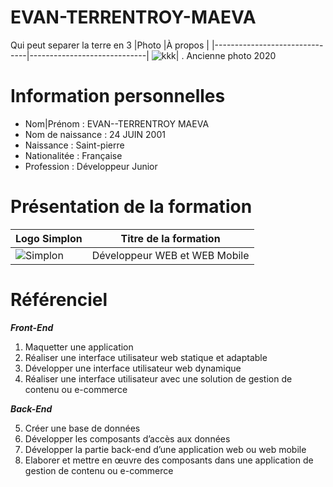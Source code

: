# EVAN-TERRENTROY-MAEVA
Qui peut separer la terre en 3
|Photo                       |À propos                      |
|-------------------------------|-----------------------------|
![kkk](https://thumbs.dreamstime.com/z/portrait-de-belle-fille-avec-le-dragon-chevalier-f%C3%A9minin-dans-l-armure-illustration-vecteur-esth%C3%A9tique-m%C3%A9di%C3%A9vale-pouvoir-172504350.jpg)| . Ancienne photo 2020
# Information personnelles
- Nom|Prénom : EVAN--TERRENTROY MAEVA   
- Nom de naissance : 24 JUIN 2001
- Naissance : Saint-pierre
- Nationalitée : Française 
- Profession : Développeur Junior
# Présentation de la formation 
|Logo Simplon                      |Titre de la formation    |
|-------------------------------|-----------------------------|
![Simplon](https://pbs.twimg.com/profile_images/1234879094967406592/_7Fo9uFE_400x400.jpg)| Développeur WEB et WEB Mobile
# Référenciel 

 ***Front-End***
 
1. Maquetter une application 
2. Réaliser une interface utilisateur web statique et adaptable
3. Développer une interface utilisateur web dynamique
4. Réaliser une interface utilisateur avec une solution de gestion de contenu ou e-commerce

***Back-End***

5. Créer une base de données
6. Développer les composants d’accès aux données
7. Développer la partie back-end d’une application web ou web mobile
8. Elaborer et mettre en œuvre des composants dans une application de gestion de contenu ou e-commerce
